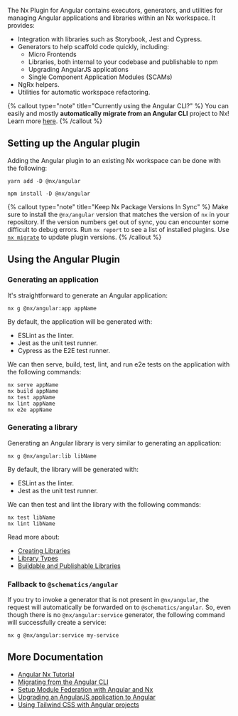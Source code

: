 The Nx Plugin for Angular contains executors, generators, and utilities for managing Angular applications and libraries
within an Nx workspace. It provides:

- Integration with libraries such as Storybook, Jest and Cypress.
- Generators to help scaffold code quickly, including:
  - Micro Frontends
  - Libraries, both internal to your codebase and publishable to npm
  - Upgrading AngularJS applications
  - Single Component Application Modules (SCAMs)
- NgRx helpers.
- Utilities for automatic workspace refactoring.

{% callout type="note" title="Currently using the Angular CLI?" %}
You can easily and mostly **automatically migrate from an Angular CLI** project to Nx! Learn
more [here](/recipes/angular/migration/angular).
{% /callout %}

## Setting up the Angular plugin

Adding the Angular plugin to an existing Nx workspace can be done with the following:

```shell
yarn add -D @nx/angular
```

```shell
npm install -D @nx/angular
```

{% callout type="note" title="Keep Nx Package Versions In Sync" %}
Make sure to install the `@nx/angular` version that matches the version of `nx` in your repository. If the version numbers get out of sync, you can encounter some difficult to debug errors. Run `nx report` to see a list of installed plugins. Use [`nx migrate`](/core-features/automate-updating-dependencies) to update plugin versions.
{% /callout %}

## Using the Angular Plugin

### Generating an application

It's straightforward to generate an Angular application:

```shell
nx g @nx/angular:app appName
```

By default, the application will be generated with:

- ESLint as the linter.
- Jest as the unit test runner.
- Cypress as the E2E test runner.

We can then serve, build, test, lint, and run e2e tests on the application with the following commands:

```shell
nx serve appName
nx build appName
nx test appName
nx lint appName
nx e2e appName
```

### Generating a library

Generating an Angular library is very similar to generating an application:

```shell
nx g @nx/angular:lib libName
```

By default, the library will be generated with:

- ESLint as the linter.
- Jest as the unit test runner.

We can then test and lint the library with the following commands:

```shell
nx test libName
nx lint libName
```

Read more about:

- [Creating Libraries](/concepts/more-concepts/creating-libraries)
- [Library Types](/concepts/more-concepts/library-types)
- [Buildable and Publishable Libraries](/concepts/more-concepts/buildable-and-publishable-libraries)

### Fallback to `@schematics/angular`

If you try to invoke a generator that is not present in `@nx/angular`, the request will automatically be forwarded on
to `@schematics/angular`. So, even though there is no `@nx/angular:service` generator, the following command will
successfully create a service:

```shell
nx g @nx/angular:service my-service
```

## More Documentation

- [Angular Nx Tutorial](/angular-tutorial/1-code-generation)
- [Migrating from the Angular CLI](/recipes/angular/migration/angular)
- [Setup Module Federation with Angular and Nx](/concepts/more-concepts/faster-builds-with-module-federation)
- [Upgrading an AngularJS application to Angular](/recipes/angular/migration/angularjs)
- [Using Tailwind CSS with Angular projects](/recipes/angular/using-tailwind-css-with-angular-projects)
